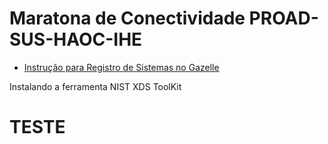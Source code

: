 # Maratona de Conectividade PROAD-SUS-HAOC-IHE


* [Instrução para Registro de Sistemas no Gazelle](Technical%20Instructions/tech_inst-1.md)

Instalando a ferramenta NIST XDS ToolKit

# TESTE
